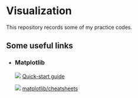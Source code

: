 # Visualization

This repository records some of my practice codes. 

## Some useful links

- ### Matplotlib

  [![](https://img.shields.io/badge/web-matplotlib-green)](https://matplotlib.org/3.5.1/tutorials/introductory/usage.html) [Quick-start guide](https://matplotlib.org/3.5.1/tutorials/introductory/usage.html)
 
  [![](https://img.shields.io/badge/web-GitHub-green)](https://github.com/matplotlib/cheatsheets)
  [matplotlib/cheatsheets](https://github.com/matplotlib/cheatsheets)
